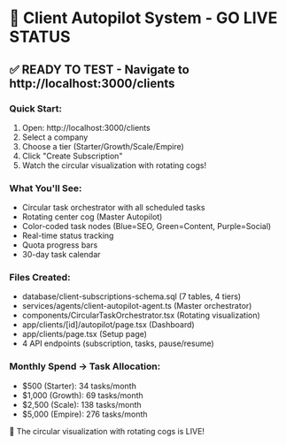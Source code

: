 # 🚀 Client Autopilot System - GO LIVE STATUS

## ✅ READY TO TEST - Navigate to http://localhost:3000/clients

### Quick Start:
1. Open: http://localhost:3000/clients
2. Select a company
3. Choose a tier (Starter/Growth/Scale/Empire)
4. Click "Create Subscription"
5. Watch the circular visualization with rotating cogs!

### What You'll See:
- Circular task orchestrator with all scheduled tasks
- Rotating center cog (Master Autopilot)
- Color-coded task nodes (Blue=SEO, Green=Content, Purple=Social)
- Real-time status tracking
- Quota progress bars
- 30-day task calendar

### Files Created:
- database/client-subscriptions-schema.sql (7 tables, 4 tiers)
- services/agents/client-autopilot-agent.ts (Master orchestrator)
- components/CircularTaskOrchestrator.tsx (Rotating visualization)
- app/clients/[id]/autopilot/page.tsx (Dashboard)
- app/clients/page.tsx (Setup page)
- 4 API endpoints (subscription, tasks, pause/resume)

### Monthly Spend → Task Allocation:
- $500 (Starter): 34 tasks/month
- $1,000 (Growth): 69 tasks/month
- $2,500 (Scale): 138 tasks/month
- $5,000 (Empire): 276 tasks/month

🎉 The circular visualization with rotating cogs is LIVE!
